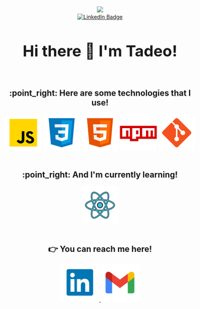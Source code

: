 <div id="header" align="center">
  <img src="https://media.giphy.com/media/M9gbBd9nbDrOTu1Mqx/giphy.gif" width="100"/>
</div>
<div id="badges" align="center">
  <a href="https://www.linkedin.com/in/tadeo-maddonni-899836236/" target="blank">
    <img src="https://img.shields.io/badge/LinkedIn-white?style=for-the-badge&logo=linkedin&logoColor=black" alt="LinkedIn Badge"/>
  </a>
</div>

### <div align="center" > <h1 style="font-size: 40px"> Hi there 👋 I'm Tadeo! </h1></div>

<br>
  <h2 align="center"> :point_right: Here are some technologies that I use! </h2>
    <div align="center">
      <img src="https://github.com/chandan-reddy-k/chandan-reddy-k/blob/d666ad4ef19988798403524599be0d10f516f0af/assets/js.png">
      <img src="https://github.com/chandan-reddy-k/chandan-reddy-k/blob/d666ad4ef19988798403524599be0d10f516f0af/assets/css.png">
      <img src="https://github.com/chandan-reddy-k/chandan-reddy-k/blob/d666ad4ef19988798403524599be0d10f516f0af/assets/html.png">
      <img src="https://github.com/chandan-reddy-k/chandan-reddy-k/blob/d666ad4ef19988798403524599be0d10f516f0af/assets/npm.png">
      <img src="https://github.com/chandan-reddy-k/chandan-reddy-k/blob/d666ad4ef19988798403524599be0d10f516f0af/assets/git.png">
    </div>

<br>

  <h2 align="center"> :point_right: And I'm currently learning! </h2>
  
  <div align="center"> 
    <img src="https://github.com/chandan-reddy-k/chandan-reddy-k/blob/d666ad4ef19988798403524599be0d10f516f0af/assets/react.png">
  </div>

<br>

  <h2 align="center"> 👉 You can reach me here! </h2>
  
  <div align="center">
     <a href="https://www.linkedin.com/in/tadeo-maddonni-899836236/" target="blank">
     <img width="100px" height="100px" src="https://github.com/TadeMaddonni/TadeMaddonni/blob/e52a0bf883690cbca7b83dce5963dbd02a9dbdd9/assets/Linkedin-logo-1-550x550-300x300%20(1).png">
     </a>
     <a href="mailto:tadeomaddonni@gmail.com"> 
      <img width="100px" height="100px" src="https://github.com/TadeMaddonni/TadeMaddonni/blob/b1d5820fee632c5694b2519a0f3e714158ebda1c/assets/gmail.png">
     </a>
  </div>

